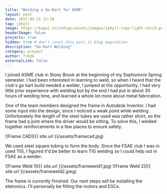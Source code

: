 ```yaml
---
title: "Welding a Go-Kart for ASME"
layout: post
date: 2017-05-21 22:10
tag: jekyll
image: https://koppl.in/indigo/assets/images/jekyll-logo-light-solid.png
headerImage: false
projects: true
hidden: true # don't count this post in blog pagination
description: "Go-Kart Welding"
category: project
author: fredk
externalLink: false
---
```

I joined ASME club in Stony Brook at the beginning of my Sophomore Spring semester. I had been interested in learning to weld, so when I heard that the club's go kart build needed a welder, I jumped at the opportunity. I had very little prior experience with welding but by the end I had put in about 30 hours of welding time, and learned a whole lot more about metal fabrication.

One of the team members designed the frame in Autodesk Inventor. I had some input into the design, since I noticed a weak point while welding. Unfortunately the length of the steel tubes we used was rather short, so the frame had a joint where the driver would be sitting. To solve this, I welded together reinforcements in a few places to ensure safety.

![Frame CAD]({{ site.url }}/assets/framecad.jpg)

We used steel square tubing to form the body. Since the FSAE club I was in used TIG, I figured it'd be better to learn TIG welding so I could help out in FSAE as a welder.

![Frame Weld 1]({{ site.url }}/assets/frameweld1.jpg) ![Frame Weld 2]({{ site.url }}/assets/frameweld2.jpeg)

The frame is currently finished. Our next steps will be installing the eletronics. I'll personally be fitting the motors and ESCs.
